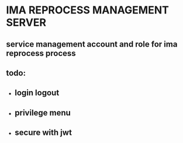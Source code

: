 # IMA REPROCESS MANAGEMENT SERVER

## service management account and role for ima reprocess process

## todo:
- ## login logout
- ## privilege menu
- ## secure with jwt